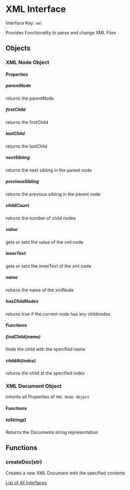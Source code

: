 # XML Interface

Interface Key: `xml`

Provides Functionality to parse and change XML Files

## Objects

### XML Node Object

#### Properties

##### parentNode
returns the parentNode

##### firstChild
returns the firstChild

##### lastChild
returns the lastChild

##### nextSibling
returns the next sibling in the parent node

##### previousSibling
returns the previous sibling in the parent node

##### childCount
returns the number of child nodes

##### value
gets or sets the value of the xml node

##### innerText
gets or sets the innerText of the xml node

##### name
returns the name of the xmlNode

##### hasChildNodes
returns true if the current node has any childnodes

#### Functions

##### findChild(name)
finds the child with the specified name

##### childAt(index)
returns the child at the specified index


### XML Document Object
Inherits all Properties of `XML Node Object`

#### Functions

##### toString()
Returns the Documents string representation


## Functions

### createDoc(str)
Creates a new XML Document with the specified contents


[List of All Interfaces](./../Interfaces.md)